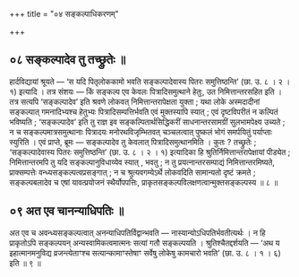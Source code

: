+++
title = "०४ सङ्कल्पाधिकरणम्"

+++

## ०८ सङ्कल्पादेव तु तच्छ्रुतेः ॥

हार्दविद्यायां श्रूयते — ‘स यदि पितृलोककामो भवति सङ्कल्पादेवास्य पितरः समुत्तिष्ठन्ति’ (छा. उ. ८ । २ । १) इत्यादि । तत्र संशयः — किं सङ्कल्प एव केवलः पित्रादिसमुत्थाने हेतुः, उत निमित्तान्तरसहित इति । तत्र सत्यपि ‘सङ्कल्पादेव’ इति श्रवणे लोकवत् निमित्तान्तरापेक्षता युक्ता ; यथा लोके अस्मदादीनां सङ्कल्पात् गमनादिभ्यश्च हेतुभ्यः पित्रादिसम्पत्तिर्भवति एवं मुक्तस्यापि स्यात् ; एवं दृष्टविपरीतं न कल्पितं भविष्यति ; ‘सङ्कल्पादेव’ इति तु राज्ञ इव सङ्कल्पितार्थसिद्धिकरीं साधनान्तरसामग्रीं सुलभामपेक्ष्य उच्यते ; न च सङ्कल्पमात्रसमुत्थानाः पित्रादयः मनोरथविजृम्भितवत् चञ्चलत्वात् पुष्कलं भोगं समर्पयितुं पर्याप्ताः स्युरिति । एवं प्राप्ते, ब्रूमः — सङ्कल्पादेव तु केवलात् पित्रादिसमुत्थानमिति । कुतः ? तच्छ्रुतेः ; ‘सङ्कल्पादेवास्य पितरः समुत्तिष्ठन्ति’ (छा. उ. ८ । २ । १) इत्यादिका हि श्रुतिर्निमित्तान्तरापेक्षायां पीड्येत ; निमित्तान्तरमपि तु यदि सङ्कल्पानुविधाय्येव स्यात् , भवतु ; न तु प्रयत्नान्तरसम्पाद्यं निमित्तान्तरमिष्यते, प्राक्सम्पत्तेः वन्ध्यसङ्कल्पत्वप्रसङ्गात् ; न च श्रुत्यवगम्येऽर्थे लोकवदिति सामान्यतो दृष्टं क्रमते ; सङ्कल्पबलादेव च एषां यावत्प्रयोजनं स्थैर्योपपत्तिः, प्राकृतसङ्कल्पविलक्षणत्वान्मुक्तसङ्कल्पस्य ॥ ८ ॥

## ०९ अत एव चानन्याधिपतिः ॥

अत एव च अवन्ध्यसङ्कल्पत्वात् अनन्याधिपतिर्विद्वान्भवति — नास्यान्योऽधिपतिर्भवतीत्यर्थः । न हि प्राकृतोऽपि सङ्कल्पयन् अन्यस्वामिकत्वमात्मनः सत्यां गतौ सङ्कल्पयति । श्रुतिश्चैतद्दर्शयति — ‘अथ य इहात्मानमनुविद्य व्रजन्त्येताꣳश्च सत्यान्कामाꣳस्तेषाꣳ सर्वेषु लोकेषु कामचारो भवति’ (छा. उ. ८ । १ । ६) इति ॥ ९ ॥
